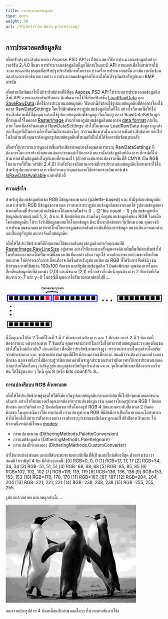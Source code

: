 ```yaml
---
title: การประมวลผลข้อมูลดิบ
type: docs
weight: 50
url: /th/net/raw-data-processing/
---
```


## **การประมวลผลข้อมูลดิบ**
เพื่อปรับปรุงประสิทธิภาพของ Aspose.PSD API เราได้นำเสนอวิธีการประมวลผลข้อมูลดิบด้วยเวอร์ชัน 2.4.0 ขึ้นมา การประมวลผลข้อมูลดิบนี้ถูกใช้ภายในและมี API ภายนอกเพื่อให้สามารถใช้จากภายนอกห้องสมุดเพื่อปรับปรุงประสิทธิภาพโดยรวม บางครั้งการประมวลผลนั้นอาจมีความซับซ้อนและต้องการคำอธิบายบางอย่าง การประมวลผลข้อมูลดิบใช้งานได้ในปัจจุบันสำหรับรูปแบบ BMP เท่านั้น

เพื่อช่วยนักพัฒนาให้ได้ประสิทธิภาพที่ดีที่สุด Aspose.PSD API ให้ระบบการประมวลผลข้อมูลดิบซึ่งมี API ภายนอกสำหรับปรับแต่ง นักพัฒนาจะใช้วิธีเรียกฟังก์ชัน [LoadRawData](https://reference.aspose.com/psd/net/aspose.psd/rasterimage/methods/loadrawdata/index) และ [SaveRawData](https://reference.aspose.com/psd/net/aspose.psd/rasterimage/methods/saverawdata) เพื่อใช้การประมวลผลข้อมูลดิบ วิธีเหล่านี้ยังต้องใช้รูปแบบข้อมูลดิบที่ต้องการโดยใช้คลาส [RawDataSettings](https://reference.aspose.com/psd/net/aspose.psd/rawdatasettings) โดยให้นักพัฒนาระบุรูปแบบข้อมูลดิบใดก็ได้ อย่างไรก็ตามเพื่อให้ได้ประสิทธิภาพที่ดีที่สุดคุณจะต้องใช้รูปแบบข้อมูลดิบที่ข้อมูลถูกจัดเก็บอยู่ คลาส RawDataSettings ที่กำหนดไว้ในคลาส [RasterImage](https://reference.aspose.com/psd/net/aspose.psd/rasterimage) ช่วยกำหนดรูปแบบข้อมูลดิบของภาพ [data format](https://reference.aspose.com/psd/net/aspose.psd/rawdatasettings/properties/pixeldataformat) ภายในภาพ โดยเมื่อส่งอินสแตนซ์ RawDataSettings เข้าไปในเมทอด LoadRawData ข้อมูลจะถูกส่งออกในรูปที่เป็นอย่างเดียวโดยไม่มีการแปลงใดๆ กำกวมเพียงเท่านั้น และอาจเพิ่มประสิทธิภาพ ออกไป ในอีกด้านหนึ่งคุณจะต้องดูแลรูปแบบข้อมูลดิบทั้งหมดที่เป็นไปได้ซึ่งอาจซับซ้อนบางครั้ง

เพื่อทำให้กระบวนการดูแลง่ายขึ้นหรือเสียสมาคมบางสิ่งคุณสามารถระบุ RawDataSettings ที่ต้องการโดยการสร้างอินสแตนซ์และกำหนดค่าให้คลาสด้วยการตั้งค่าข้อมูลดิบที่ต้องการ มีกรณีที่ไม่สามารถส่งคืนข้อมูลดิบในรูปแบบที่กำหนดไว้ (ตัวอย่างเช่นการแปลงจากพื้นที่สี CMYK เป็น RGB ไม่สามารถใช้ในเวอร์ชัน 2.4.0) อีกทั้งยังอาจมีสถานการณ์ที่การประมวลผลข้อมูลดิบไม่สามารถใช้ได้สำหรับรูปแบบภาพทางการ เพื่อกำหนดว่าคุณสามารถใช้ครอบครองอินเทอร์เฟซ [IsRawDataAvailable](https://reference.aspose.com/psd/net/aspose.psd/rasterimage/properties/israwdataavailable) แอททริบิวตี้
### **ความเข้าใจ**
สำหรับรูปแบบข้อมูลพิกเซล RGB มีข้อมูลของพาเลต (palette-based) และ ยังมีรูปแบบข้อมูลดิบเฉพาะสำหรับ RGB มีข้อมูลของพาเลต เราสามารถระบุรูปแบบข้อมูลดิบของพาเลตได้ รูปแบบข้อมูลของพาเลตที่ตามนี้ประกอบด้วยดัชนีของโค้ดพาเลตในช่วง 0 .. (2^bis count - 1) รูปแบบข้อมูลหรือข้อมูลดิบด้วยพาเลตมี 1, 2, 4 และ 8 บิตต่อพิกเซล ส่วนอื่นๆ คือรูปแบบข้อมูลดิบของ RGB โดยเมื่อโหลดข้อมูลดิบ ให้ระวังว่ามีข้อมูลพอสมให้โหลดข้อมูล มิฉะนั้นจะเกิดข้อยกเว้นที่เหมาะสม คุณอาจมีการประมาณขนาดของอาร์เรย์ไบต์โดยการคูณขนาดเส้นด้วยเส้นที่ต้องการข้อมูล ขนาดเส้นอาจแตกต่าง และขึ้นอยู่กับรูปแบบการจัดเก็บข้อมูลดิบ

เพื่อให้ได้ประสิทธิภาพที่ดีที่สุดเสมอใช้ขนาดเส้นของข้อมูลดิบเท่ากับคุณสมบัติ [RasterImage.RawLineSize](https://reference.aspose.com/psd/net/aspose.psd/rasterimage/properties/rawlinesize) อยู่เสมอ อย่างไรก็ตามบางครั้งคุณอาจต้องเพิ่มพื้นที่ฟองเพิ่มเข้าไปในหรือลดลง และเมื่อเป็นกรณีนี้ขนาดเส้นที่แตกต่างกันอาจถูกใช้ หากต้องการแยกส่วนของสี่เหลี่ยมขอบภาพ ให้พิจารณาถึงการเลื่อนที่อาจเกิดขึ้นสำหรับรูปแบบพิกเซล RGB ที่ได้รับการจัดดัชนี เช่น พิจารณาภาพที่มีขนาด 100x100 พิกเซล และมีรูปแบบข้อมูลดิบ 1 บิตต่อพิกเซล คุณต้องการโหลดสี่เหลี่ยมข้อมูลดิบที่ตำแหน่ง (7,0) และมีขนาด (2,1) หรือกล่าวอีกนัยนึงคุณต้องการ 2 พิกเซลที่เริ่มต้นจาก x=7 และ y=0 ในกรณีนี้คุณควรได้รับเรยลเอาต์ต่อไปนี้:...

![todo:image_alt_text](raw-data-processing_1.png)

นี่คือคุณจะได้รับ 2 ไบต์ที่ไบรที่ 1 มี 7 พิกเซลอย่างต้องการ และ 1 พิกเซล เบอร์ 2 มี 1 พิกเซลที่ต้องการและ แล้วครองด้วย 7 ซึมถดัน คุณอาจถามว่าทำไมเราไม่ได้ทำการย้ายข้อมูลและวางสองพิกเซลเข้าไปในไบต์เดียวกัน? คำตอบคือ: เพื่อเคี้ยวประสิทธิภาพอย่างสูง กระบวนการภายในทุกด้วยโดยเริ่มจากพิกเซลแรก และ จบด้วยพิกเซลล่าสุดที่มีให้ มีสถานการณ์ที่หายาก สมมติว่าจะต้องการแยกส่วนของพิกเซล นอกจากนี้เราไม่มีความรู้ว่าพิกเซลเหล่านั้นจะถูกประมวลผ่านว่ามันอาจทำให้การประมวลผลลดลงแลป่วยโค้ดเรื่อยๆ กำลังดู รูปแบบถูกชูของบิทที่ถูกที่จะคำนวณ ณ จุดไหนที่พิกเซลที่ต้องการจะเริ่มต้น ให้ใช้สูตรง่าย ๆ ไหนิ คูณ 8 (หรือ bits count)% 8...
### **การแปลงสีแบบ RGB ด้วยพาเลต**
เพื่อให้ได้ประสิทธิภาพสูงสุดให้ใช้ที่เดียวกันรูปแบบข้อมูลดิบจากแหล่งต้นที่มีไปยังจุดหมายและขนาดเส้นเท่า อย่างไรก็ตามบางครั้งคุณอาจต้องทำการแปลงข้อมูล เช่น คุณอาจโหลดรูปภาพ RGB 1 บิตต่อพิกเซล และบันทึกด้วย 2 บิตต่อพิกเซล หรือโหลดรูป RGB 4 บิตและลดระดับสีลงเหล 2 บิตต่อพิกเซล ในทุกกรณีควรใช้การแปลงสี การแปลงรูปภาพ RGB ที่มีดัชนีอาจเป็นเรื่องยากและไม่สามารถทำได้โดยไม่ได้ทำการตั้งค่าบางอย่าง เราต้องระบุว่าขอบเขตสีเดิมจะถูกแมปไปยังสีของเป้าหมาย ให้ทำงานนี้เราต้องมีโหนด [modes](https://reference.aspose.com/psd/net/aspose.psd/ditheringmethods):

- การแปลงพาเลต (DitheringMethods.PaletteConversion)
- การแมปข้อมูลดิบ (DitheringMethods.PaletteIgnore)
- การแปลงที่กำหนดเอง (DitheringMethods.CustomConverter)

ถ้าใช้การแปลงพาเลต แหล่งสีต้นจะพยายามตรงกับพื้นที่สีเป้าหมายใกล้เคียงที่สุด ตัวอย่างเช่น เราสมมติว่าเรามีรูป 4 บิต มีสีต่างๆตามนี้:
[0] RGB=0, 0, 0
[1] RGB=17, 17, 17
[2] RGB=34, 34, 34
[3] RGB=51, 51, 51
[4] RGB=68, 68, 68
[5] RGB=85, 85, 85
[6] RGB=102, 102, 102
[7] RGB=119, 119, 119
[8] RGB=136, 136, 136
[9] RGB=153, 153, 153
[10] RGB=170, 170, 170
[11] RGB=187, 187, 187
[12] RGB=204, 204, 204
[13] RGB=221, 221, 221
[14] RGB=238, 238, 238
[15] RGB=255, 255, 255

รูปแบบด้วยค่าของพาเลตดูอย่างนี้:...

![todo:image_alt_text](raw-data-processing_2.png)

และเราแปลงรูปด้วย 4 บิตเหมือนกับค่าพาเลตใดๆๆ ที่น่าจะตรงกันการใช้ง